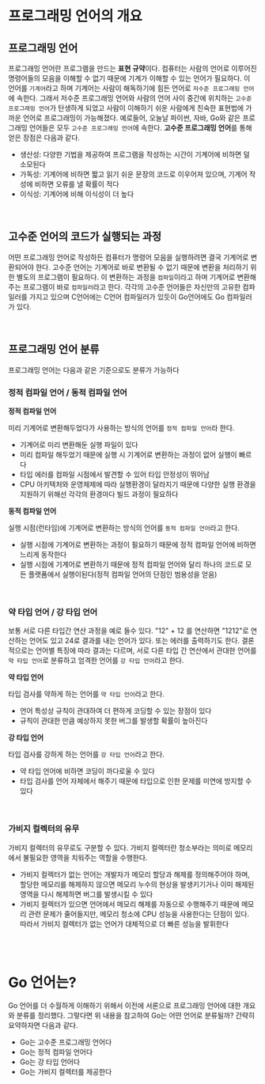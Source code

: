 # 프로그래밍 언어의 개요

## 프로그래밍 언어

프로그래밍 언어란 프로그램을 만드는 **표현 규약**이다. 컴퓨터는 사람의 언어로 이루어진 명령어들의 모음을 이해할 수 없기 때문에 기계가 이해할 수 있는 언어가 필요하다. 이 언어를 `기계어`라고 하며 기계어는 사람이 해독하기에 힘든 언어로 `저수준 프로그래밍 언어`에 속한다. 그래서 저수준 프로그래밍 언어와 사람의 언어 사이 중간에 위치하는 `고수준 프로그래밍 언어`가 탄생하게 되었고 사람이 이해하기 쉬운 사람에게 친숙한 표현법에 가까운 언어로 프로그래밍이 가능해졌다. 예로들어, 오늘날 파이썬, 자바, Go와 같은 프로그래밍 언어들은 모두 `고수준 프로그래밍 언어`에 속한다. **고수준 프로그래밍 언어**를 통해 얻은 장점은 다음과 같다.

- 생산성: 다양한 기법을 제공하여 프로그램을 작성하는 시간이 기계어에 비하면 덜 소모된다
- 가독성: 기계어에 비하면 짧고 읽기 쉬운 문장의 코드로 이우어져 있으며, 기계어 작성에 비하면 오류를 낼 확률이 적다
- 이식성: 기계어에 비해 이식성이 더 높다

<br>

## 고수준 언어의 코드가 실행되는 과정

어떤 프로그래밍 언어로 작성하든 컴퓨터가 명령어 모음을 실행하려면 결국 기계어로 변환되어야 한다. 고수준 언어는 기계어로 바로 변환될 수 없기 때문에 변환을 처리하기 위한 별도의 프로그램이 필요하다. 이 변환하는 과정을 `컴파일`이라고 하며 기계어로 변환해주는 프로그램이 바로 `컴파일러`라고 한다. 각각의 고수준 언어들은 자신만의 고유한 컴파일러를 가지고 있으며 C언어에는 C언어 컴파일러가 있듯이 Go언어에도 Go 컴파일러가 있다.

<br>

## 프로그래밍 언어 분류

프로그래밍 언어는 다음과 같은 기준으로도 분류가 가능하다

### 정적 컴파일 언어 / 동적 컴파일 언어
     
**정적 컴파일 언어**

미리 기계어로 변환해두었다가 사용하는 방식의 언어를 `정적 컴파일 언어`라 한다.

- 기계어로 미리 변환해둔 실행 파일이 있다
- 미리 컴파일 해두었기 때문에 실행 시 기계어로 변환하는 과정이 없어 실행이 빠르다
- 타입 에러를 컴파일 시점에서 발견할 수 있어 타입 안정성이 뛰어남
- CPU 아키텍처와 운영체제에 따라 실행환경이 달라지기 때문에 다양한 실행 환경을 지원하기 위해선 각각의 환경마다 빌드 과정이 필요하다

**동적 컴파일 언어**

실행 시점(런타임)에 기계어로 변환하는 방식의 언어를 `동적 컴파일 언어`라고 한다.

- 실행 시점에 기계어로 변환하는 과정이 필요하기 때문에 정적 컴파일 언어에 비하면 느리게 동작한다
- 실행 시점에 기계어로 변환하기 때문에 정적 컴파일 언어와 달리 하나의 코드로 모든 플랫폼에서 실행이된다(정적 컴파일 언어의 단점인 범용성을 얻음)

<br>

### 약 타입 언어 / 강 타입 언어

보통 서로 다른 타입간 연산 과정을 예로 들수 있다. "12" + 12 를 연산하면 "1212"로 연산하는 언어도 있고 24로 결과를 내는 언어가 있다. 또는 에러를 출력하기도 한다. 결론적으로는 언어별 특징에 따라 결과는 다르며, 서로 다른 타입 간 연산에서 관대한 언어를 `약 타입 언어`로 분류하고 엄격한 언어를 `강 타입 언어`라고 한다.

**약 타입 언어**

타입 검사를 약하게 하는 언어를 `약 타입 언어`라고 한다.

- 언어 특성상 규칙이 관대하여 더 편하게 코딩할 수 있는 장점이 있다
- 규칙이 관대한 만큼 예상하지 못한 버그를 발생할 확률이 높아진다

**강 타입 언어**

타입 검사를 강하게 하는 언어를 `강 타입 언어`라고 한다.

- 약 타입 언어에 비하면 코딩이 까다로울 수 있다
- 타입 검사를 언어 자체에서 해주기 때문에 타입으로 인한 문제를 미연에 방지할 수 있다

<br>

### 가비지 컬렉터의 유무

가비지 컬렉터의 유무로도 구분할 수 있다. 가비지 컬렉터란 청소부라는 의미로 메모리에서 불필요한 영역을 치워주는 역할을 수행한다.

- 가비지 컬렉터가 없는 언어는 개발자가 메모리 할당과 해제를 정의해주어야 하며, 할당한 메모리를 해제하지 않으면 메모리 누수의 현상을 발생키기거나 이미 해제된 영역을 다시 해제하면 버그를 발생시킬 수 있다
- 가비지 컬렉터가 있으면 언어에서 메모리 해제를 자동으로 수행해주기 때문에 메모리 관련 문제가 줄어들지만, 메모리 청소에 CPU 성능을 사용한다는 단점이 있다. 따라서 가비지 컬렉터가 없는 언어가 대체적으로 더 빠른 성능을 발휘한다

<br>
<br>

# Go 언어는?

Go 언어를 더 수월하게 이해하기 위해서 이전에 서론으로 프로그래밍 언어에 대한 개요와 분류를 정리했다. 그렇다면 위 내용을 참고하여 Go는 어떤 언어로 분류될까? 간략히 요약하자면 다음과 같다.

- Go는 고수준 프로그래밍 언어다
- Go는 정적 컴파일 언어다
- Go는 강 타입 언어다
- Go는 가비지 컬렉터를 제공한다
